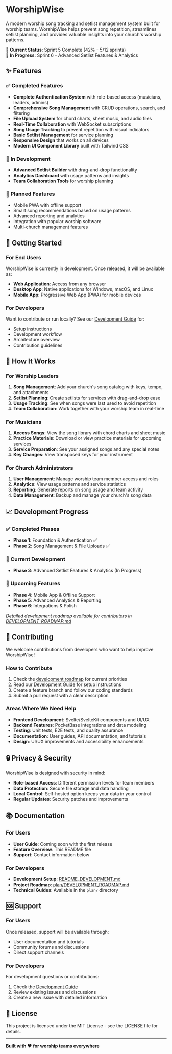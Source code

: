 # WorshipWise

A modern worship song tracking and setlist management system built for worship teams. WorshipWise helps prevent song repetition, streamlines setlist planning, and provides valuable insights into your church's worship patterns.

**🎯 Current Status**: Sprint 5 Complete (42% - 5/12 sprints)  
**🚧 In Progress**: Sprint 6 - Advanced Setlist Features & Analytics

## ✨ Features

### ✅ **Completed Features**

- **Complete Authentication System** with role-based access (musicians, leaders, admins)
- **Comprehensive Song Management** with CRUD operations, search, and filtering
- **File Upload System** for chord charts, sheet music, and audio files
- **Real-Time Collaboration** with WebSocket subscriptions
- **Song Usage Tracking** to prevent repetition with visual indicators
- **Basic Setlist Management** for service planning
- **Responsive Design** that works on all devices
- **Modern UI Component Library** built with Tailwind CSS

### 🚧 **In Development**

- **Advanced Setlist Builder** with drag-and-drop functionality
- **Analytics Dashboard** with usage patterns and insights
- **Team Collaboration Tools** for worship planning

### 🎯 **Planned Features**

- Mobile PWA with offline support
- Smart song recommendations based on usage patterns
- Advanced reporting and analytics
- Integration with popular worship software
- Multi-church management features

## 🚀 Getting Started

### For End Users

WorshipWise is currently in development. Once released, it will be available as:

- **Web Application**: Access from any browser
- **Desktop App**: Native applications for Windows, macOS, and Linux
- **Mobile App**: Progressive Web App (PWA) for mobile devices

### For Developers

Want to contribute or run locally? See our [Development Guide](README_DEVELOPMENT.md) for:

- Setup instructions
- Development workflow
- Architecture overview
- Contribution guidelines

## 🎵 How It Works

### For Worship Leaders

1. **Song Management**: Add your church's song catalog with keys, tempo, and attachments
2. **Setlist Planning**: Create setlists for services with drag-and-drop ease
3. **Usage Tracking**: See when songs were last used to avoid repetition
4. **Team Collaboration**: Work together with your worship team in real-time

### For Musicians

1. **Access Songs**: View the song library with chord charts and sheet music
2. **Practice Materials**: Download or view practice materials for upcoming services
3. **Service Preparation**: See your assigned songs and any special notes
4. **Key Changes**: View transposed keys for your instrument

### For Church Administrators

1. **User Management**: Manage worship team member access and roles
2. **Analytics**: View usage patterns and service statistics
3. **Reporting**: Generate reports on song usage and team activity
4. **Data Management**: Backup and manage your church's song data

## 📈 Development Progress

### ✅ **Completed Phases**

- **Phase 1**: Foundation & Authentication ✅
- **Phase 2**: Song Management & File Uploads ✅

### 🚧 **Current Development**

- **Phase 3**: Advanced Setlist Features & Analytics (In Progress)

### 🎯 **Upcoming Features**

- **Phase 4**: Mobile App & Offline Support
- **Phase 5**: Advanced Analytics & Reporting
- **Phase 6**: Integrations & Polish

*Detailed development roadmap available for contributors in [DEVELOPMENT_ROADMAP.md](plan/DEVELOPMENT_ROADMAP.md)*

## 🤝 Contributing

We welcome contributions from developers who want to help improve WorshipWise!

### How to Contribute

1. Check the [development roadmap](plan/DEVELOPMENT_ROADMAP.md) for current priorities
2. Read our [Development Guide](README_DEVELOPMENT.md) for setup instructions
3. Create a feature branch and follow our coding standards
4. Submit a pull request with a clear description

### Areas Where We Need Help

- **Frontend Development**: Svelte/SvelteKit components and UI/UX
- **Backend Features**: PocketBase integrations and data modeling
- **Testing**: Unit tests, E2E tests, and quality assurance
- **Documentation**: User guides, API documentation, and tutorials
- **Design**: UI/UX improvements and accessibility enhancements

## 🔒 Privacy & Security

WorshipWise is designed with security in mind:

- **Role-based Access**: Different permission levels for team members
- **Data Protection**: Secure file storage and data handling
- **Local Control**: Self-hosted option keeps your data in your control
- **Regular Updates**: Security patches and improvements

## 📚 Documentation

### For Users
- **User Guide**: Coming soon with the first release
- **Feature Overview**: This README file
- **Support**: Contact information below

### For Developers
- **Development Setup**: [README_DEVELOPMENT.md](README_DEVELOPMENT.md)
- **Project Roadmap**: [plan/DEVELOPMENT_ROADMAP.md](plan/DEVELOPMENT_ROADMAP.md)
- **Technical Guides**: Available in the `plan/` directory

## 🆘 Support

### For Users
Once released, support will be available through:
- User documentation and tutorials
- Community forums and discussions
- Direct support channels

### For Developers
For development questions or contributions:
1. Check the [Development Guide](README_DEVELOPMENT.md)
2. Review existing issues and discussions
3. Create a new issue with detailed information

## 📄 License

This project is licensed under the MIT License - see the LICENSE file for details.

---

**Built with ❤️ for worship teams everywhere**
